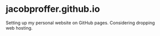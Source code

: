 # jacobproffer.github.io
Setting up my personal website on GitHub pages. Considering dropping web hosting.
